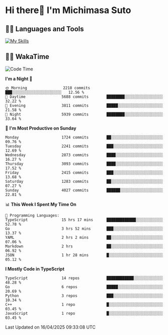 # Hi there👋 I'm Michimasa Suto

## 🧑‍💻 Languages and Tools
[![My Skills](https://skillicons.dev/icons?i=ts,nextjs,react,go,python,aws)](https://skillicons.dev)

<!--
**Suto-Michimasa/Suto-Michimasa** is a ✨ _special_ ✨ repository because its `README.md` (this file) appears on your GitHub profile.

Here are some ideas to get you started:

- 🔭 I’m currently working on ...
- 🌱 I’m currently learning ...
- 👯 I’m looking to collaborate on ...
- 🤔 I’m looking for help with ...
- 💬 Ask me about ...
- 📫 How to reach me: ...
- 😄 Pronouns: ...
- ⚡ Fun fact: ...
-->
<!--
## 💎 Github Stats

<div>
  <img height="170" align="left" src="https://github-readme-stats.vercel.app/api?username=Suto-michimasa&count_private=true&show_icons=true&theme=dark" />
  <img height="170" src="https://github-readme-stats.vercel.app/api/top-langs/?username=Suto-michimasa&langs_count=8&layout=compact&theme=dark" />
</div>
-->
<!-- ## 🏆 GitHub Profile Trophy

<img width="800" src="https://github-profile-trophy.vercel.app/?username=Suto-michimasa&theme=onedark&no-frame=true"/>
 -->

## 🧑‍💻 WakaTime
<!--START_SECTION:waka-->
![Code Time](http://img.shields.io/badge/Code%20Time-677%20hrs%207%20mins-blue)

**I'm a Night 🦉** 

```text
🌞 Morning                2218 commits        ███░░░░░░░░░░░░░░░░░░░░░░   12.56 % 
🌆 Daytime                5688 commits        ████████░░░░░░░░░░░░░░░░░   32.22 % 
🌃 Evening                3811 commits        █████░░░░░░░░░░░░░░░░░░░░   21.58 % 
🌙 Night                  5939 commits        ████████░░░░░░░░░░░░░░░░░   33.64 % 
```
📅 **I'm Most Productive on Sunday** 

```text
Monday                   1724 commits        ██░░░░░░░░░░░░░░░░░░░░░░░   09.76 % 
Tuesday                  2241 commits        ███░░░░░░░░░░░░░░░░░░░░░░   12.69 % 
Wednesday                2873 commits        ████░░░░░░░░░░░░░░░░░░░░░   16.27 % 
Thursday                 3093 commits        ████░░░░░░░░░░░░░░░░░░░░░   17.52 % 
Friday                   2415 commits        ███░░░░░░░░░░░░░░░░░░░░░░   13.68 % 
Saturday                 1283 commits        ██░░░░░░░░░░░░░░░░░░░░░░░   07.27 % 
Sunday                   4027 commits        ██████░░░░░░░░░░░░░░░░░░░   22.81 % 
```


📊 **This Week I Spent My Time On** 

```text
💬 Programming Languages: 
TypeScript               15 hrs 17 mins      █████████████░░░░░░░░░░░░   52.78 % 
Go                       3 hrs 52 mins       ███░░░░░░░░░░░░░░░░░░░░░░   13.37 % 
YAML                     2 hrs 2 mins        ██░░░░░░░░░░░░░░░░░░░░░░░   07.06 % 
Markdown                 2 hrs               ██░░░░░░░░░░░░░░░░░░░░░░░   06.92 % 
JSON                     1 hr 28 mins        █░░░░░░░░░░░░░░░░░░░░░░░░   05.12 % 
```

**I Mostly Code in TypeScript** 

```text
TypeScript               14 repos            ████████████░░░░░░░░░░░░░   48.28 % 
Go                       6 repos             █████░░░░░░░░░░░░░░░░░░░░   20.69 % 
Python                   3 repos             ███░░░░░░░░░░░░░░░░░░░░░░   10.34 % 
C++                      1 repo              █░░░░░░░░░░░░░░░░░░░░░░░░   03.45 % 
JavaScript               1 repo              █░░░░░░░░░░░░░░░░░░░░░░░░   03.45 % 
```




 Last Updated on 16/04/2025 09:33:08 UTC
<!--END_SECTION:waka-->
